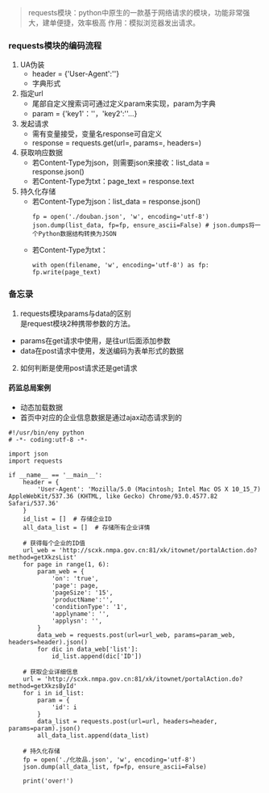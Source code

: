 > requests模块：python中原生的一款基于网络请求的模块，功能非常强大，建单便捷，效率极高
> 作用：模拟浏览器发出请求。

### requests模块的编码流程
1. UA伪装
    * header = {'User-Agent':''}
    * 字典形式
2. 指定url
    * 尾部自定义搜索词可通过定义param来实现，param为字典
    * param = {'key1'：''，'key2':''…}
3. 发起请求
    * 需有变量接受，变量名response可自定义
    * response = requests.get(url=, params=, headers=)
4. 获取响应数据
    * 若Content-Type为json，则需要json来接收：list_data = response.json()
    * 若Content-Type为txt：page_text = response.text
5. 持久化存储
    * 若Content-Type为json：list_data = response.json()
        ```
        fp = open('./douban.json', 'w', encoding='utf-8')
        json.dump(list_data, fp=fp, ensure_ascii=False) # json.dumps将一个Python数据结构转换为JSON
        ```
    * 若Content-Type为txt：    
        ```
        with open(filename, 'w', encoding='utf-8') as fp:
        fp.write(page_text)
        ```
### 备忘录

1. requests模块params与data的区别  
是request模块2种携带参数的方法。  
* params在get请求中使用，是往url后面添加参数  
* data在post请求中使用，发送编码为表单形式的数据

2. 如何判断是使用post请求还是get请求


#### 药监总局案例
* 动态加载数据
* 首页中对应的企业信息数据是通过ajax动态请求到的
```
#!/usr/bin/eny python
# -*- coding:utf-8 -*-

import json
import requests

if __name__ == '__main__':
    header = {
        'User-Agent': 'Mozilla/5.0 (Macintosh; Intel Mac OS X 10_15_7) AppleWebKit/537.36 (KHTML, like Gecko) Chrome/93.0.4577.82 Safari/537.36'
    }
    id_list = []  # 存储企业ID
    all_data_list = []  # 存储所有企业详情
    
    # 获得每个企业的ID值
    url_web = 'http://scxk.nmpa.gov.cn:81/xk/itownet/portalAction.do?method=getXkzsList'
    for page in range(1, 6):
        param_web = {
            'on': 'true',
            'page': page,
            'pageSize': '15',
            'productName':'',
            'conditionType': '1',
            'applyname': '',
            'applysn': '',
        }
        data_web = requests.post(url=url_web, params=param_web, headers=header).json()
        for dic in data_web['list']:
            id_list.append(dic['ID'])

    # 获取企业详细信息
    url = 'http://scxk.nmpa.gov.cn:81/xk/itownet/portalAction.do?method=getXkzsById'
    for i in id_list:
        param = {
            'id': i
        }
        data_list = requests.post(url=url, headers=header, params=param).json()
        all_data_list.append(data_list)

    # 持久化存储
    fp = open('./化妆品.json', 'w', encoding='utf-8')
    json.dump(all_data_list, fp=fp, ensure_ascii=False)

    print('over!')
```
